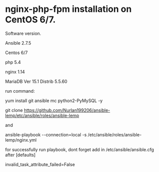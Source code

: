 # nginx-php-fpm installation on CentOS 6/7.

Software version.

Ansible 2.7.5

Centos 6/7

php 5.4

nginx 1.14

MariaDB Ver 15.1 Distrib 5.5.60



run command: 

yum install git ansible mc python2-PyMySQL -y

git clone https://github.com/Nurlan199206/ansible-lemp/etc/ansible/roles/ansible-lemp

and

ansible-playbook --connection=local -s /etc/ansible/roles/ansible-lemp/nginx.yml



for successfully run playbook, dont forget add in /etc/ansible/ansible.cfg after [defaults]

invalid_task_attribute_failed=False
